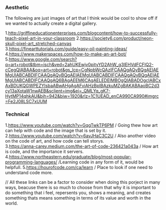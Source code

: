### Aesthetic

The following are just images of art that I think would be cool to show off if we wanted to actually create a digital gallery.

1.http://griffineducationenterprises.com/blogcontent/how-to-successfully-teach-pixel-art-in-your-classroom
2.https://society6.com/product/neon-skull-pixel-art_stretched-canvas
<br>
3.https://finearttutorials.com/guide/easy-oil-painting-ideas/
4.https://www.makerspaces.com/how-to-make-an-art-bot/
5.https://www.google.com/search?q=art+robot&tbm=isch&ved=2ahUKEwjv0pityYD2AhW_g3IEHVdFCFIQ2-cCegQIABAA&oq=art+robot&gs_lcp=CgNpbWcQAzIFCAAQgAQyBQgAEIAEMgUIABCABDIFCAAQgAQyBQgAEIAEMgUIABCABDIFCAAQgAQyBQgAEIAEMgUIABCABDIFCAAQgAQ6BAgAEEM6CAgAELEDEIMBOgQIABADOgcIABCxAxBDUKQGWPEZYIsbaABwAHgAgAFviAHzBpIBAzkuMZgBAKABAaoBC2d3cy13aXotaW1nwAEB&sclient=img&ei=_QMLYq_gK7-HytMP14qhkAU&bih=942&biw=1920&rlz=1C1UEAD_enCA990CA990#imgrc=Fe2J08LSC7xUUM


### Technical

1.https://www.youtube.com/watch?v=GqgTwkTP6PM / Going thew how art can help with code and the image that is set by it.
2.https://www.youtube.com/watch?v=6avJHaC3C2U / Also another video on the code of art, and how code can tell storys.
<br>
3.https://anna-carey.medium.com/the-art-of-code-236421a043a / How art is code, and the importance it servers.
4.https://www.northeastern.edu/graduate/blog/most-popular-programming-languages/ /Learning code in any form of it, would be helpfull.
5.https://hourofcode.com/ca/learn / Place to look if one need to understand code more.

// All these links can be a factor to consider when doing this porject in many ways, beacuse there is so much to choose from that why it is important to do something that i feel,
repersents you, shows a meaning, and creates something thats means something in terms of its value and worth in the world.
